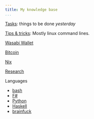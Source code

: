 ```yaml
---
title: My knowledge base 
...
```


 [Tasks](tasks): things to be done _yesterday_ 
 
 [Tips & tricks](tips):  Mostly linux command lines.

 [Wasabi Wallet](wasabi/index)

 [Bitcoin](bitcoin)
 
 [Nix](nix)
 
 [Research](research)
 
 Languages

 * [bash](langs/bash)
 * [F#](langs/fshap)
 * [Python](langs/python)
 * [Haskell](langs/haskell)
 * [brainfuck](langs/brainfuck)  
